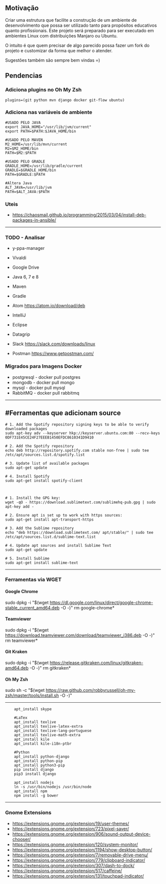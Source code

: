 ## Motivação

Criar uma estrutura que facilite a construção de um ambiente de desenvolvimento que possa ser utilizado tanto para propósitos educativos quanto profissionais.
Este projeto será preparado para ser executado em ambientes Linux com distribuições Manjaro ou Ubuntu.

O intuito é que quem precisar de algo parecido possa fazer um fork do projeto e customizar da forma que melhor o atender.

Sugestões também são sempre bem vindas =)

## Pendencias

### Adiciona plugins no Oh My Zsh
```plugins=(git python mvn django docker git-flow ubuntu)```

### Adiciona nas variáveis de ambiente
```
#USADO PELO JAVA
export JAVA_HOME="/usr/lib/jvm/current"
export PATH=$PATH:$JAVA_HOME/bin

#USADO PELO MAVEN
M2_HOME=/usr/lib/mvn/current
M2=$M2_HOME/bin
PATH=$M2:$PATH

#USADO PELO GRADLE
GRADLE_HOME=/usr/lib/gradle/current
GRADLE=$GRADLE_HOME/bin
PATH=$GRADLE:$PATH

#Altera Java
ALT_JAVA=/usr/lib/jvm
PATH=$ALT_JAVA:$PATH
```

### Uteis

* https://chaosmail.github.io/programming/2015/03/04/install-deb-packages-in-ansible/

---

### TODO - Analisar

* y-ppa-manager
* Vivaldi
* Google Drive

* Java 6, 7 e 8
* Maven
* Gradle

* Atom               https://atom.io/download/deb
* IntelliJ
* Eclipse

* Datagrip

* Slack              https://slack.com/downloads/linux

* Postman 		https://www.getpostman.com/


### Migrados para Imagens Docker

* postgresql 	- docker pull postgres
* mongodb 		- docker pull mongo
* mysql 		- docker pull mysql
* RabbitMQ 		- docker pull rabbitmq

----

## #Ferramentas que adicionam source

```
# 1. Add the Spotify repository signing keys to be able to verify downloaded packages
sudo apt-key adv --keyserver hkp://keyserver.ubuntu.com:80 --recv-keys 0DF731E45CE24F27EEEB1450EFDC8610341D9410

# 2. Add the Spotify repository
echo deb http://repository.spotify.com stable non-free | sudo tee /etc/apt/sources.list.d/spotify.list

# 3. Update list of available packages
sudo apt-get update

# 4. Install Spotify
sudo apt-get install spotify-client



# 1. Install the GPG key:
wget -qO - https://download.sublimetext.com/sublimehq-pub.gpg | sudo apt-key add -

# 2. Ensure apt is set up to work with https sources:
sudo apt-get install apt-transport-https

# 3. Add the Sublime repository
echo "deb https://download.sublimetext.com/ apt/stable/" | sudo tee /etc/apt/sources.list.d/sublime-text.list

# 4. Update apt sources and install Sublime Text
sudo apt-get update

# 5. Install Sublime
sudo apt-get install sublime-text

```

---
### Ferramentas via WGET

#### Google Chrome
sudo dpkg -i "$(wget https://dl.google.com/linux/direct/google-chrome-stable_current_amd64.deb -O -)"
rm google-chrome*

#### Teamviewer
sudo dpkg -i "$(wget https://download.teamviewer.com/download/teamviewer_i386.deb  -O -)"
rm teamviewer*

#### Git Kraken
sudo dpkg -i "$(wget https://release.gitkraken.com/linux/gitkraken-amd64.deb -O -)"
rm gitkraken*

#### Oh My Zsh
sudo sh -c "$(wget https://raw.github.com/robbyrussell/oh-my-zsh/master/tools/install.sh -O -)"

---

```
    apt_install skype

    #LaTex
    apt_install texlive
    apt_install texlive-latex-extra
    apt_install texlive-lang-portuguese
    apt_install texlive-math-extra
    apt_install kile  
    apt_install kile-i18n-ptbr

    #Python
    apt_install python-django
    apt_install python-pip
    apt_install python3-pip
    pip install django
    pip3 install django

    apt_install nodejs
    ln -s /usr/bin/nodejs /usr/bin/node
    apt_install npm
    npm install -g bower
```
---

### Gnome Extensions
- https://extensions.gnome.org/extension/19/user-themes/
- https://extensions.gnome.org/extension/723/pixel-saver/
- https://extensions.gnome.org/extension/906/sound-output-device-chooser/
- https://extensions.gnome.org/extension/120/system-monitor/
- https://extensions.gnome.org/extension/1194/show-desktop-button/
- https://extensions.gnome.org/extension/7/removable-drive-menu/
- https://extensions.gnome.org/extension/779/clipboard-indicator/
- https://extensions.gnome.org/extension/307/dash-to-dock/
- https://extensions.gnome.org/extension/517/caffeine/
- https://extensions.gnome.org/extension/131/touchpad-indicator/
